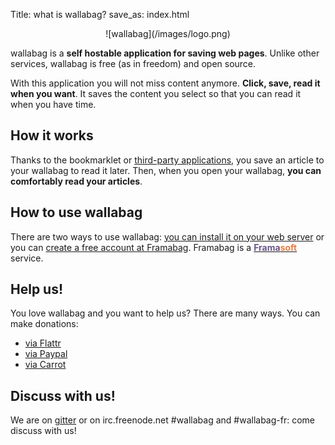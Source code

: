 Title: what is wallabag?
save_as: index.html

<p style="text-align:center" markdown="1">
    ![wallabag](/images/logo.png)
</p>

wallabag is a **self hostable application for saving web pages**. Unlike other services, wallabag is free (as in freedom) and open source.

With this application you will not miss content anymore. **Click, save, read it when you want**. It saves the content you select so that you can read it when you have time.

## How it works

Thanks to the bookmarklet or [third-party applications](/pages/download-wallabag.html), you save an article to your wallabag to read it later. Then, when you open your wallabag, **you can comfortably read your articles**.

## How to use wallabag

There are two ways to use wallabag: [you can install it on your web server](/pages/download-wallabag.html) or you can [create a free account at Framabag](https://www.framabag.org/). Framabag is a [<span style="font-weight: bold; color: #6a5687;">Frama</span><span style="font-weight: bold; color: #eb7e41;">soft</span>](http://www.framasoft.net) service.

## Help us!

You love wallabag and you want to help us? There are many ways. You can make donations:

* [via Flattr](https://flattr.com/thing/1265480/poche-a-read-it-later-open-source-system)
* [via Paypal](https://www.paypal.com/cgi-bin/webscr?cmd=_s-xclick&hosted_button_id=9UBA65LG3FX9Y&lc=gb)
* [via Carrot](https://secure.carrot.org/pg/37952036#/)

## Discuss with us!

We are on [gitter](https://gitter.im/wallabag/wallabag) or on irc.freenode.net #wallabag and #wallabag-fr: come discuss with us!
